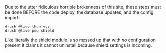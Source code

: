 Due to the utter ridiculous horrible brokenness of this site, these steps must be done BEFORE the code deploy, the database updates, and the config import:


```
drush @live thun vss
drush @live pmu shield
```


Like literally the shield module is so messed up that with *no* configuration present it claims it cannot uninstall because shield.settings is incoming.
